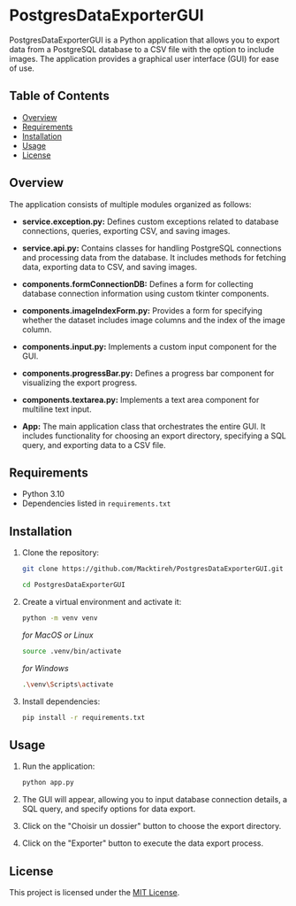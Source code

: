 # PostgresDataExporterGUI

PostgresDataExporterGUI is a Python application that allows you to export data from a PostgreSQL database to a CSV file with the option to include images. The application provides a graphical user interface (GUI) for ease of use.

## Table of Contents
- [Overview](#overview)
- [Requirements](#requirements)
- [Installation](#installation)
- [Usage](#usage)
- [License](#license)


## Overview

The application consists of multiple modules organized as follows:

- **service.exception.py:** Defines custom exceptions related to database connections, queries, exporting CSV, and saving images.

- **service.api.py:** Contains classes for handling PostgreSQL connections and processing data from the database. It includes methods for fetching data, exporting data to CSV, and saving images.

- **components.formConnectionDB:** Defines a form for collecting database connection information using custom tkinter components.

- **components.imageIndexForm.py:** Provides a form for specifying whether the dataset includes image columns and the index of the image column.

- **components.input.py:** Implements a custom input component for the GUI.

- **components.progressBar.py:** Defines a progress bar component for visualizing the export progress.

- **components.textarea.py:** Implements a text area component for multiline text input.

- **App:** The main application class that orchestrates the entire GUI. It includes functionality for choosing an export directory, specifying a SQL query, and exporting data to a CSV file.


## Requirements
- Python 3.10
- Dependencies listed in `requirements.txt`


## Installation
1. Clone the repository:
    ```bash
    git clone https://github.com/Macktireh/PostgresDataExporterGUI.git
    ```
    ```bash
    cd PostgresDataExporterGUI
    ```

2. Create a virtual environment and activate it:
    ```bash
    python -m venv venv
    ```

    *for MacOS or Linux*
    ```bash
    source .venv/bin/activate
    ```

    *for Windows*
    ```bash
    .\venv\Scripts\activate
    ```

3. Install dependencies:
    ```bash
    pip install -r requirements.txt
    ```


## Usage
1. Run the application:
    ```bash
    python app.py
    ```

2. The GUI will appear, allowing you to input database connection details, a SQL query, and specify options for data export.

3. Click on the "Choisir un dossier" button to choose the export directory.

4. Click on the "Exporter" button to execute the data export process.


## License

This project is licensed under the [MIT License](LICENSE).